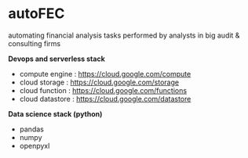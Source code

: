 # autoFEC
automating financial analysis tasks performed by analysts in big audit &amp; consulting firms

**Devops and serverless stack**
 - compute engine : https://cloud.google.com/compute
 - cloud storage : https://cloud.google.com/storage
 - cloud function : https://cloud.google.com/functions
 - cloud datastore : https://cloud.google.com/datastore
 
**Data science stack (python)**
 - pandas
 - numpy
 - openpyxl
